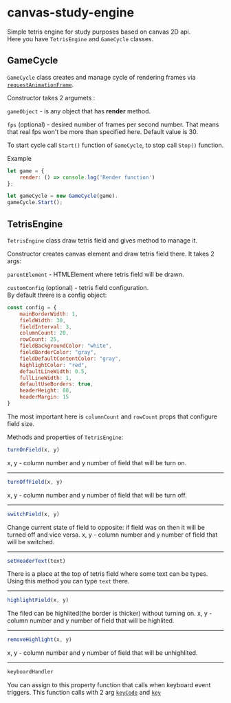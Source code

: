 # canvas-study-engine
Simple tetris engine for study purposes based on canvas 2D api.  
Here you have `TetrisEngine` and `GameCycle` classes.

## GameCycle
`GameCycle` class creates and manage cycle of rendering frames via [`requestAnimationFrame`](https://developer.mozilla.org/en-US/docs/Web/API/window/requestAnimationFrame).

Constructor takes 2 argumets : 

`gameObject` - is any object that has **render** method. 

`fps` (optional) - desired number of frames per second number. That means that real fps won't be more than specified here. Default value is 30.

To start cycle call `Start()` function of `GameCycle`, to stop call `Stop()` function.

Example
```js
let game = {
    render: () => console.log('Render function')
};

let gameCycle = new GameCycle(game).
gameCycle.Start();
```

## TetrisEngine
`TetrisEngine` class draw tetris field and gives method to manage it. 

Constructor creates canvas element and draw tetris field there. It takes 2 args: 

`parentElement` - HTMLElement where tetris field will be drawn.

`customConfig` (optional) - tetris field configuration.  
By default threre is a config object: 
```js
const config = {
    mainBorderWidth: 1,
    fieldWidth: 30,
    fieldInterval: 3,
    columnCount: 20,
    rowCount: 25,
    fieldBackgroundColor: "white",
    fieldBorderColor: "gray",
    fieldDefaultContentColor: "gray",
    highlightColor: "red",
    defaultLineWidth: 0.5,
    fullLineWidth: 1,
    defaultUseBorders: true,
    headerHeight: 80,
    headerMargin: 15
}
``` 
The most important here is `columnCount` and `rowCount` props that configure field size.

Methods and properties of `TetrisEngine`:  
```js
turnOnField(x, y)
```
x, y - column number and y number of field that will be turn on.

-------------------------------

```js
turnOffField(x, y)
```
x, y - column number and y number of field that will be turn off.

-------------------------------

```js
switchField(x, y)
```
Change current state of field to opposite: if field was on then it will be turned off and vice versa.
x, y - column number and y number of field that will be switched.

-------------------------------

```js
setHeaderText(text)
```
There is a place at the top of tetris field where some text can be types. Using this method you can type `text` there.

-------------------------------

```js
highlightField(x, y)
```
The filed can be highlited(the border is thicker) without turning on.
x, y - column number and y number of field that will be highlited.

-------------------------------

```js
removeHighlight(x, y)
```
x, y - column number and y number of field that will be unhighlited.

-------------------------------

```js
keyboardHandler
```
You can assign to this property function that calls when keyboard event triggers. This function calls with 2 arg [`keyCode`](https://developer.mozilla.org/en-US/docs/Web/API/KeyboardEvent/keyCode) and [`key`](https://developer.mozilla.org/en-US/docs/Web/API/KeyboardEvent/key)



